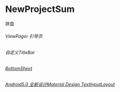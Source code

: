 # NewProjectSum
拼盘
###### ViewPager  引导页
###### 自定义TitleBar
###### [BottomSheet](https://github.com/hehonghui/android-tech-frontier/blob/master/issue-49/%E5%A6%82%E4%BD%95%E4%BD%BF%E7%94%A8BottomSheet.md)
###### [Android5.0 全新设计Material Design TextInputLayout](NewProjectSum/app/src/main/java/com/example/hante/newprojectsum/textinputactivity/TextInputLayoutActivity.java)


